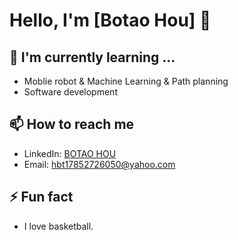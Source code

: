 # Hello, I'm [Botao Hou] 👋

## 🌱 I'm currently learning ...
- Moblie robot & Machine Learning & Path planning
- Software development

## 📫 How to reach me
- LinkedIn: [BOTAO HOU](https://www.linkedin.com/in/botao-hou-5ab824265)
- Email: [hbt17852726050@yahoo.com](mailto:hbt17852726050@yahoo.com)


## ⚡ Fun fact
- I love basketball.

